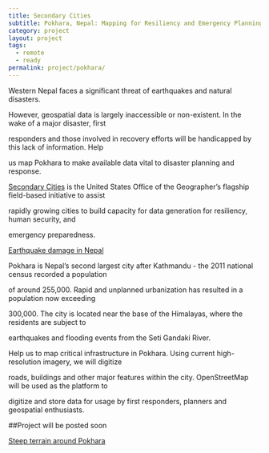 ```yaml
---
title: Secondary Cities
subtitle: Pokhara, Nepal: Mapping for Resiliency and Emergency Planning
category: project
layout: project
tags:
  - remote
  - ready
permalink: project/pokhara/
---
```

Western Nepal faces a significant threat of earthquakes and natural disasters. 

However, geospatial data is largely inaccessible or non-existent. In the wake of a major disaster, first 

responders and those involved in recovery efforts will be handicapped by this lack of information. Help 

us map Pokhara to make available data vital to disaster planning and response.

[Secondary Cities](http://secondarycities.state.gov/) is the United States Office of the Geographer’s flagship field-based initiative to assist 

rapidly growing cities to build capacity for data generation for resiliency, human security, and 

emergency preparedness. 

[Earthquake damage in Nepal](https://cloud.githubusercontent.com/assets/2665840/10895387/eeb6d964-8181-11e5-9ea8-458d6e9ae2eb.jpg)

Pokhara is Nepal’s second largest city after Kathmandu - the 2011 national census recorded a population 

of around 255,000. Rapid and unplanned urbanization has resulted in a population now exceeding 

300,000. The city is located near the base of the Himalayas, where the residents are subject to 

earthquakes and flooding events from the Seti Gandaki River. 

Help us to map critical infrastructure in Pokhara.  Using current high-resolution imagery, we will digitize 

roads, buildings and other major features within the city. OpenStreetMap will be used as the platform to 

digitize and store data for usage by first responders, planners and geospatial enthusiasts.


##Project will be posted soon


[Steep terrain around Pokhara](https://cloud.githubusercontent.com/assets/2665840/10895392/f3c15506-8181-11e5-9916-1d9e054ea9f7.png)
